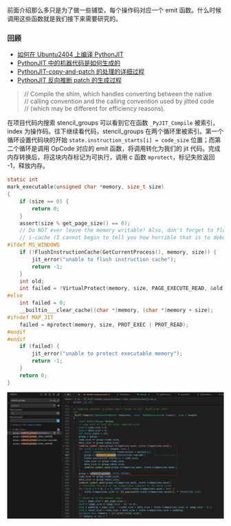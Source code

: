 前面介绍那么多只是为了做一些铺垫，每个操作码对应一个 emit 函数。什么时候调用这些函数就是我们接下来需要研究的。

### 回顾

- [如何在 Ubuntu2404 上编译 PythonJIT](https://mp.weixin.qq.com/s/vReIpLQXLMlA8Pvi2dps0A)
- [PythonJIT 中的机器代码是如何生成的](https://mp.weixin.qq.com/s/isYS5PxtRjjjW97ET122LQ)
- [PythonJIT-copy-and-patch 的处理的详细过程](https://mp.weixin.qq.com/s/DMvtti3U9HYwXMtlFVp2FQ)
- [PythonJIT 反向推断 patch 的生成过程](https://mp.weixin.qq.com/s/DMaZYgnBlVfzWxSj2kDAlQ)


> // Compile the shim, which handles converting between the native  
> // calling convention and the calling convention used by jitted code  
> // (which may be different for efficiency reasons).  

在项目代码内搜索 stencil_groups 可以看到它在函数 `_PyJIT_Compile` 被索引，index 为操作码。往下继续看代码，stencil_groups 在两个循环里被索引。第一个循环设置代码块的开始 `state.instruction_starts[i] = code_size` 位置；而第二个循环是调用 OpCode 对应的 emit 函数，将调用转化为我们的 jit 代码。完成内存转换后，将这块内存标记为可执行，调用 c 函数 `mprotect`，标记失败返回 -1，释放内存。

```c
static int
mark_executable(unsigned char *memory, size_t size)
{
    if (size == 0) {
        return 0;
    }
    assert(size % get_page_size() == 0);
    // Do NOT ever leave the memory writable! Also, don't forget to flush the
    // i-cache (I cannot begin to tell you how horrible that is to debug):
#ifdef MS_WINDOWS
    if (!FlushInstructionCache(GetCurrentProcess(), memory, size)) {
        jit_error("unable to flush instruction cache");
        return -1;
    }
    int old;
    int failed = !VirtualProtect(memory, size, PAGE_EXECUTE_READ, &old);
#else
    int failed = 0;
    __builtin___clear_cache((char *)memory, (char *)memory + size);
#ifndef MAP_JIT
    failed = mprotect(memory, size, PROT_EXEC | PROT_READ);
#endif
#endif
    if (failed) {
        jit_error("unable to protect executable memory");
        return -1;
    }
    return 0;
}
```

![stencil_groups 调用](./assets/stencil_groups.jpg)